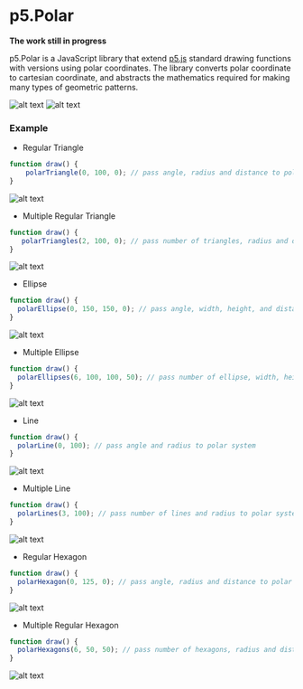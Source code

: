 # p5.Polar
**The work still in progress**

p5.Polar is a JavaScript library that extend [p5.js](https://p5js.org/) standard drawing functions with versions using polar coordinates. The library converts polar coordinate to cartesian coordinate, and abstracts the mathematics required for making many types of geometric patterns.

![alt text](https://i.imgur.com/693CMSV.png "Polar.ellipses example") 
![alt text](https://imgur.com/x2NNaN0.png "Geometric pattern example")

### Example
- Regular Triangle

``` JavaScript
function draw() {
    polarTriangle(0, 100, 0); // pass angle, radius and distance to polar system
}
```
![alt text](https://i.imgur.com/ZIl3qQ4.png "Polar.regularTriangle")

- Multiple Regular Triangle

``` JavaScript
function draw() {
   polarTriangles(2, 100, 0); // pass number of triangles, radius and distance to polar system
}
```
![alt text](https://i.imgur.com/YzoN9OM.png "Advanced Polar.regularTriangle")

- Ellipse

``` JavaScript
function draw() {
  polarEllipse(0, 150, 150, 0); // pass angle, width, height, and distance to polar system
}
```
![alt text](https://i.imgur.com/0ot3y1B.png "Polar.ellipse")

- Multiple Ellipse

``` JavaScript
function draw() {
  polarEllipses(6, 100, 100, 50); // pass number of ellipse, width, height, and distance to polar system
}
```
![alt text](https://i.imgur.com/g9yuIyV.png "Advanced Polar.ellipse")

- Line

``` JavaScript
function draw() {
  polarLine(0, 100); // pass angle and radius to polar system
}
```
![alt text](https://i.imgur.com/wWzEtwW.png "Polar.line")

- Multiple Line

``` JavaScript
function draw() {
  polarLines(3, 100); // pass number of lines and radius to polar system
}
```
![alt text](https://i.imgur.com/VQfvhwN.png "Advanced Polar.line")

- Regular Hexagon

``` JavaScript
function draw() {
  polarHexagon(0, 125, 0); // pass angle, radius and distance to polar system
}
```
![alt text](https://i.imgur.com/qyohW6H.png "Polar.regularHexagon")

- Multiple Regular Hexagon

``` JavaScript
function draw() {
  polarHexagons(6, 50, 50); // pass number of hexagons, radius and distance to polar system
}
```
![alt text](https://i.imgur.com/lgOgB4t.png "Advanced Polar.regularHexagon")
